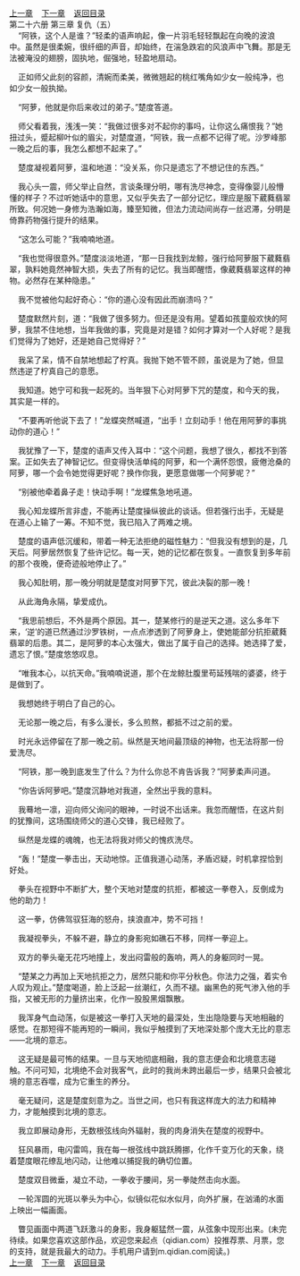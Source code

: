 
[上一章](https://github.com/xiaominghe2014/spider_book/blob/master/book/知北游/第409章.md)&nbsp;&nbsp;&nbsp;&nbsp;[下一章](https://github.com/xiaominghe2014/spider_book/blob/master/book/知北游/第411章.md)&nbsp;&nbsp;&nbsp;&nbsp;[返回目录](https://github.com/xiaominghe2014/spider_book/blob/master/book/知北游/README.md)
<br /> 第二十六册 第三章 复仇（五）<br />
        “阿铁，这个人是谁？”轻柔的语声响起，像一片羽毛轻轻飘起在向晚的波浪中。虽然是很柔婉，很纤细的声音，却始终，在湍急跌宕的风浪声中飞舞。那是无法被淹没的翅膀，固执地，倔强地，轻盈地扇动。

    正如师父此刻的容颜，清婉而柔美，微微翘起的桃红嘴角如少女一般纯净，也如少女一般执拗。

    “阿萝，他就是你后来收过的弟子。”楚度答道。

    师父看着我，浅浅一笑：“我做过很多对不起你的事吗，让你这么痛恨我？”她扭过头，蹙起柳叶似的眉尖，对楚度道，“阿铁，我一点都不记得了呢。沙罗峰那一晚之后的事，我怎么都想不起来了。”

    楚度凝视着阿萝，温和地道：“没关系，你只是遗忘了不想记住的东西。”

    我心头一震，师父举止自然，言谈条理分明，哪有洗尽神念，变得像婴儿般懵懂的样子？不过听她话中的意思，又似乎失去了一部分记忆，理应是服下葳蕤翡翠所致。何况她一身修为浩瀚如海，臻至知微，但法力流动间尚存一丝迟滞，分明是倚靠药物强行提升的结果。

    “这怎么可能？”我喃喃地道。

    “我也觉得很意外。”楚度淡淡地道，“那一日我找到龙鲸，强行给阿萝服下葳蕤翡翠，孰料她竟然神智大损，失去了所有的记忆。我当即醒悟，像葳蕤翡翠这样的神物。必然存在某种隐患。”

    我不觉被他勾起好奇心：“你的道心没有因此而崩溃吗？”

    楚度默然片刻，道：“我做了很多努力。但还是没有用。望着如孩童般欢快的阿萝，我禁不住地想，当年我做的事，究竟是对是错？如何才算对一个人好呢？是我们觉得为了她好，还是她自己觉得好？”

    我呆了呆，情不自禁地想起了柠真。我抛下她不管不顾，虽说是为了她，但显然违逆了柠真自己的意愿。

    我知道。她宁可和我一起死的。当年狠下心对阿萝下咒的楚度，和今天的我，其实是一样的。

    “不要再听他说下去了！”龙蝶突然喊道，“出手！立刻动手！他在用阿萝的事挑动你的道心！”

    我犹豫了一下，楚度的语声又传入耳中：“这个问题，我想了很久，都找不到答案。正如失去了神智记忆。但变得快活单纯的阿萝，和一个满怀怨恨，疲倦沧桑的阿萝，哪一个会令她觉得更好呢？换作你我，更愿意做哪一个阿萝呢？”

    “别被他牵着鼻子走！快动手啊！”龙蝶焦急地吼道。

    我心知龙蝶所言非虚，不能再让楚度操纵彼此的谈话。但若强行出手，无疑是在道心上输了一筹。不知不觉，我已陷入了两难之境。

    楚度的语声低沉缓和，带着一种无法拒绝的磁性魅力：“但我没有想到的是，几天后。阿萝居然恢复了些许记忆。每一天，她的记忆都在恢复。一直恢复到多年前的那个夜晚，便奇迹般地停止了。”

    我心知肚明，那一晚分明就是楚度对阿萝下咒，彼此决裂的那一晚！

    从此海角永隔，挚爱成仇。

    “我思前想后，不外是两个原因。其一，楚某修行的是逆天之道。这么多年下来，‘逆’的道已然通过沙罗铁树，一点点渗透到了阿萝身上，使她能部分抗拒葳蕤翡翠的后患。其二，是阿萝的本心太强大，做出了属于自己的选择。她选择了爱，遗忘了恨。”楚度悠悠叹息。

    “唯我本心，以抗天命。”我喃喃说道，那个在龙鲸肚腹里苟延残喘的婆婆，终于是做到了。

    我想她终于明白了自己的心。

    无论那一晚之后，有多么漫长，多么煎熬，都抵不过之前的爱。

    时光永远停留在了那一晚之前。纵然是天地间最顶级的神物，也无法将那一份爱洗尽。

    “阿铁，那一晚到底发生了什么？为什么你总不肯告诉我？”阿萝柔声问道。

    “你告诉阿萝吧。”楚度沉静地对我道，全然出乎我的意料。

    我蓦地一凛，迎向师父询问的眼神，一时说不出话来。我忽而醒悟，在这片刻的犹豫间，这场围绕师父的道心交锋，我已经败了。

    纵然是龙蝶的魂魄，也无法将我对师父的愧疚洗尽。

    “轰！”楚度一拳击出，天动地惊。正值我道心动荡，矛盾迟疑，时机拿捏恰到好处。

    拳头在视野中不断扩大，整个天地对楚度的抗拒，都被这一拳卷入，反倒成为他的助力！

    这一拳，仿佛驾驭狂海的怒舟，挟浪直冲，势不可挡！

    我凝视拳头，不躲不避，静立的身影宛如礁石不移，同样一拳迎上。

    双方的拳头毫无花巧地撞上，发出闷雷般的轰响，两人的身躯同时一晃。

    “楚某之力再加上天地抗拒之力，居然只能和你平分秋色。你法力之强，着实令人叹为观止。”楚度喝道，脸上泛起一丝潮红，久而不褪。幽黑色的死气渗入他的手指，又被无形的力量挤出来，化作一股股黑烟飘散。

    我浑身气血动荡，似是被这一拳打入天地的最深处，生出隐隐要与天地相融的感觉。在那短得不能再短的一瞬间，我似乎触摸到了天地深处那个庞大无比的意志——北境的意志。

    这无疑是最可怖的结果。一旦与天地彻底相融，我的意志便会和北境意志碰触。不问可知，北境绝不会对我客气，此时的我尚未跨出最后一步，结果只会被北境的意志吞噬，成为它重生的养分。

    毫无疑问，这是楚度刻意为之。当世之间，也只有我这样庞大的法力和精神力，才能触摸到北境的意志。

    我立即展动身形，无数根弦线向外辐射，我的肉身消失在楚度的视野中。

    狂风暴雨，电闪雷鸣，我在每一根弦线中跳跃腾挪，化作千变万化的天象，绕着楚度眼花缭乱地闪动，让他难以捕捉我的确切位置。

    楚度双目微垂，凝立不动，一拳收于腰间，另一拳陡然击向水面。

    一轮浑圆的光斑以拳头为中心，似镜似花似水似月，向外扩展，在汹涌的水面上映出一幅画面。

    瞥见画面中两道飞跃激斗的身影，我身躯猛然一震，从弦象中现形出来。(未完待续。如果您喜欢这部作品，欢迎您来起点（qidian.com）投推荐票、月票，您的支持，就是我最大的动力。手机用户请到m.qidian.com阅读。)
  <br />
[上一章](https://github.com/xiaominghe2014/spider_book/blob/master/book/知北游/第409章.md)&nbsp;&nbsp;&nbsp;&nbsp;[下一章](https://github.com/xiaominghe2014/spider_book/blob/master/book/知北游/第411章.md)&nbsp;&nbsp;&nbsp;&nbsp;[返回目录](https://github.com/xiaominghe2014/spider_book/blob/master/book/知北游/README.md)
